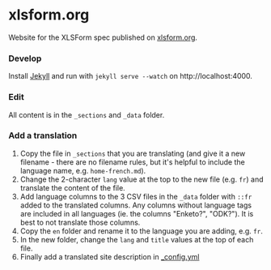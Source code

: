 xlsform.org
===========

Website for the XLSForm spec published on [xlsform.org](http://xlsform.org).

### Develop

Install [Jekyll](https://jekyllrb.com/) and run with `jekyll serve --watch` on http://localhost:4000.

### Edit

All content is in the `_sections` and `_data` folder. 

### Add a translation

1. Copy the file in `_sections` that you are translating (and give it a new filename - there are no filename rules, but it's helpful to include the language name, e.g. `home-french.md`).
2. Change the 2-character `lang` value at the top to the new file (e.g. `fr`) and translate the content of the file.
3. Add language columns to the 3 CSV files in the `_data` folder with `::fr` added to the translated columns. Any columns without language tags are included in all languages (ie. the columns "Enketo?", "ODK?"). It is best to not translate those columns.
4. Copy the `en` folder and rename it to the language you are adding, e.g. `fr`. 
5. In the new folder, change the `lang` and `title` values at the top of each file.
6. Finally add a translated site description in [_config.yml](./_config.yml)